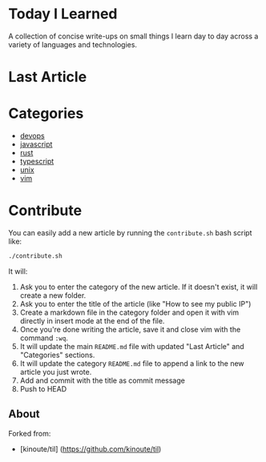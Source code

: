 # Today I Learned

A collection of concise write-ups on small things I learn day to day across a
variety of languages and technologies.

# Last Article


# Categories

* [devops](devops/README.md)
* [javascript](javascript/README.md)
* [rust](rust/README.md)
* [typescript](typescript/README.md)
* [unix](unix/README.md)
* [vim](vim/README.md)

# Contribute

You can easily add a new article by running the `contribute.sh` bash script like:

```bash
./contribute.sh
```

It will:

1. Ask you to enter the category of the new article. If it doesn't exist, it will create a new folder.
2. Ask you to enter the title of the article (like "How to see my public IP")
3. Create a markdown file in the category folder and open it with vim directly in insert mode at the end of the file.
4. Once you're done writing the article, save it and close vim with the command `:wq`.
5. It will update the main `README.md` file with updated "Last Article" and "Categories" sections.
6. It will update the category `README.md` file to append a link to the new article you just wrote.
7. Add and commit with the title as commit message
8. Push to HEAD


## About

Forked from:

* [kinoute/til] (https://github.com/kinoute/til)
